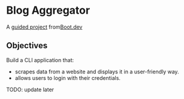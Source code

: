 # Blog Aggregator

A [guided project](https://www.boot.dev/courses/build-blog-aggregator) from[Boot.dev](https://www.boot.dev/) 

## Objectives

Build a CLI application that:

- scrapes data from a website and displays it in a user-friendly way.
- allows users to login with their credentials.

TODO: update later
